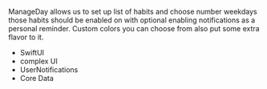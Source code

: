 ManageDay allows us to set up list of habits and choose number weekdays those habits should be enabled on 
with optional enabling notifications as a personal reminder. Custom colors you can choose from also put some extra flavor to it.

- SwiftUI
- complex UI
- UserNotifications
- Core Data
